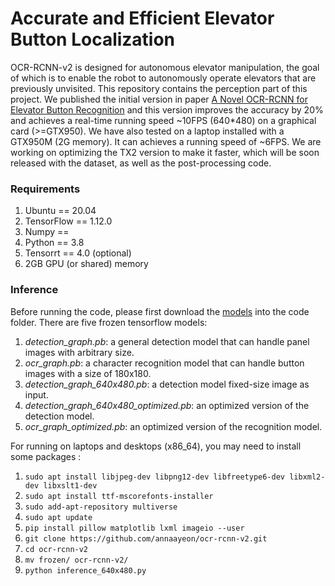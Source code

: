 # Accurate and Efficient Elevator Button Localization

OCR-RCNN-v2 is designed for autonomous elevator manipulation, the goal of which is to enable the robot to autonomously operate elevators that are previously unvisited. This repository contains the perception part of this project.  We published the initial version in paper  [A Novel OCR-RCNN for Elevator Button Recognition](https://ieeexplore.ieee.org/abstract/document/8594071) and this version improves the accuracy by 20% and achieves a real-time running speed ~10FPS (640*480)  on a graphical card (>=GTX950).  We have also tested on a laptop installed with a GTX950M (2G memory). It can achieves a running speed of ~6FPS. We are working on optimizing the TX2 version to make it faster,  which will be soon released with the dataset, as well as the post-processing code. 

### Requirements

1.  Ubuntu == 20.04
2.  TensorFlow == 1.12.0
3.  Numpy == 
4.  Python == 3.8
5.  Tensorrt == 4.0 (optional)
6.  2GB GPU (or shared) memory 

### Inference

Before running the code, please first download the [models](https://drive.google.com/file/d/1FVXI-G-EsCrkKbknhHL-9Y1pBshY7JCv/view?usp=sharing) into the code folder. There are five frozen tensorflow models:

1. *detection_graph.pb*: a general detection model that can handle panel images with arbitrary size.
2.  *ocr_graph.pb*: a character recognition model that can handle button images with a size of 180x180.
3. *detection_graph_640x480.pb*: a detection model  fixed-size image as input.
4. *detection_graph_640x480_optimized.pb*: an optimized version of the detection model.
5. *ocr_graph_optimized.pb*:  an optimized version of the recognition model.

For running on laptops and desktops (x86_64), you may need to install some packages :

1. `sudo apt install libjpeg-dev libpng12-dev libfreetype6-dev libxml2-dev libxslt1-dev `
2. `sudo apt install ttf-mscorefonts-installer`
3. `sudo add-apt-repository multiverse`
4. `sudo apt update`
5. `pip install pillow matplotlib lxml imageio --user` 
6. `git clone https://github.com/annaayeon/ocr-rcnn-v2.git`
7. `cd ocr-rcnn-v2`
8. ``mv frozen/ ocr-rcnn-v2/``
9. ``python inference_640x480.py``
